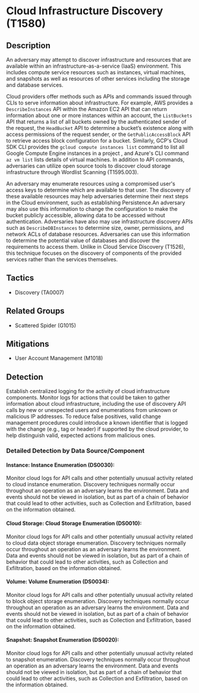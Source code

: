 # Cloud Infrastructure Discovery (T1580)

## Description
An adversary may attempt to discover infrastructure and resources that are available within an infrastructure-as-a-service (IaaS) environment. This includes compute service resources such as instances, virtual machines, and snapshots as well as resources of other services including the storage and database services.

Cloud providers offer methods such as APIs and commands issued through CLIs to serve information about infrastructure. For example, AWS provides a ```DescribeInstances``` API within the Amazon EC2 API that can return information about one or more instances within an account, the ```ListBuckets``` API that returns a list of all buckets owned by the authenticated sender of the request, the ```HeadBucket``` API to determine a bucket’s existence along with access permissions of the request sender, or the ```GetPublicAccessBlock``` API to retrieve access block configuration for a bucket. Similarly, GCP's Cloud SDK CLI provides the ```gcloud compute instances list``` command to list all Google Compute Engine instances in a project , and Azure's CLI command ```az vm list``` lists details of virtual machines. In addition to API commands, adversaries can utilize open source tools to discover cloud storage infrastructure through Wordlist Scanning (T1595.003).

An adversary may enumerate resources using a compromised user's access keys to determine which are available to that user. The discovery of these available resources may help adversaries determine their next steps in the Cloud environment, such as establishing Persistence.An adversary may also use this information to change the configuration to make the bucket publicly accessible, allowing data to be accessed without authentication. Adversaries have also may use infrastructure discovery APIs such as ```DescribeDBInstances``` to determine size, owner, permissions, and network ACLs of database resources.  Adversaries can use this information to determine the potential value of databases and discover the requirements to access them. Unlike in Cloud Service Discovery (T1526), this technique focuses on the discovery of components of the provided services rather than the services themselves.

## Tactics
- Discovery (TA0007)

## Related Groups
- Scattered Spider (G1015)

## Mitigations
- User Account Management (M1018)

## Detection
Establish centralized logging for the activity of cloud infrastructure components. Monitor logs for actions that could be taken to gather information about cloud infrastructure, including the use of discovery API calls by new or unexpected users and enumerations from unknown or malicious IP addresses. To reduce false positives, valid change management procedures could introduce a known identifier that is logged with the change (e.g., tag or header) if supported by the cloud provider, to help distinguish valid, expected actions from malicious ones.

### Detailed Detection by Data Source/Component
#### Instance: Instance Enumeration (DS0030): 
Monitor cloud logs for API calls and other potentially unusual activity related to cloud instance enumeration. Discovery techniques normally occur throughout an operation as an adversary learns the environment. Data and events should not be viewed in isolation, but as part of a chain of behavior that could lead to other activities, such as Collection and Exfiltration, based on the information obtained.

#### Cloud Storage: Cloud Storage Enumeration (DS0010): 
Monitor cloud logs for API calls and other potentially unusual activity related to cloud data object storage enumeration. Discovery techniques normally occur throughout an operation as an adversary learns the environment. Data and events should not be viewed in isolation, but as part of a chain of behavior that could lead to other activities, such as Collection and Exfiltration, based on the information obtained.

#### Volume: Volume Enumeration (DS0034): 
Monitor cloud logs for API calls and other potentially unusual activity related to block object storage enumeration. Discovery techniques normally occur throughout an operation as an adversary learns the environment. Data and events should not be viewed in isolation, but as part of a chain of behavior that could lead to other activities, such as Collection and Exfiltration, based on the information obtained.

#### Snapshot: Snapshot Enumeration (DS0020): 
Monitor cloud logs for API calls and other potentially unusual activity related to snapshot enumeration. Discovery techniques normally occur throughout an operation as an adversary learns the environment. Data and events should not be viewed in isolation, but as part of a chain of behavior that could lead to other activities, such as Collection and Exfiltration, based on the information obtained.

